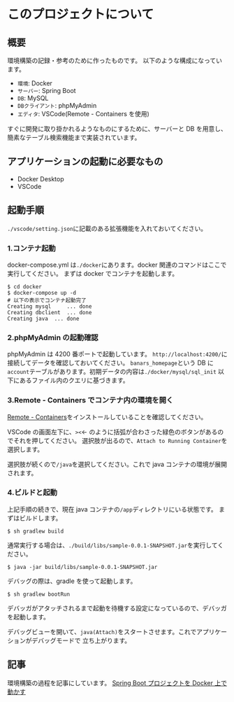 # このプロジェクトについて

## 概要

環境構築の記録・参考のために作ったものです。
以下のような構成になっています。

- `環境`: Docker
- `サーバー`: Spring Boot
- `DB`: MySQL
- `DBクライアント`: phpMyAdmin
- `エディタ`: VSCode(Remote - Containers を使用)

すぐに開発に取り掛かれるようなものにするために、サーバーと DB を用意し、簡素なテーブル検索機能まで実装されています。

## アプリケーションの起動に必要なもの

- Docker Desktop
- VSCode

## 起動手順

`./vscode/setting.json`に記載のある拡張機能を入れておいてください。

### 1.コンテナ起動

docker-compose.yml は`./docker`にあります。docker 関連のコマンドはここで実行してください。
まずは docker でコンテナを起動します。

```bash:
$ cd docker
$ docker-compose up -d
# 以下の表示でコンテナ起動完了
Creating mysql     ... done
Creating dbclient  ... done
Creating java  ... done
```

### 2.phpMyAdmin の起動確認

phpMyAdmin は 4200 番ポートで起動しています。
`http://localhost:4200/`に接続してデータを確認しておいてください。
`banars_homepage`という DB に`account`テーブルがあります。初期データの内容は`./docker/mysql/sql_init` 以下にあるファイル内のクエリに基づきます。

### 3.Remote - Containers でコンテナ内の環境を開く

[Remote - Containers]()をインストールしていることを確認してください。

VSCode の画面左下に、`><`← のように括弧が合わさった緑色のボタンがあるのでそれを押してください。
選択肢が出るので、`Attach to Running Container`を選択します。

選択肢が続くので`/java`を選択してください。これで java コンテナの環境が展開されます。

### 4.ビルドと起動

上記手順の続きで、現在 java コンテナの`/app`ディレクトリにいる状態です。
まずはビルドします。

```
$ sh gradlew build
```

通常実行する場合は、`./build/libs/sample-0.0.1-SNAPSHOT.jar`を実行してください。

```
$ java -jar build/libs/sample-0.0.1-SNAPSHOT.jar
```

デバッグの際は、gradle を使って起動します。

```
$ sh gradlew bootRun
```

デバッガがアタッチされるまで起動を待機する設定になっているので、デバッガを起動します。

デバッグビューを開いて、`java(Attach)`をスタートさせます。これでアプリケーションがデバッグモードで
立ち上がります。

## 記事

環境構築の過程を記事にしています。
[Spring Boot プロジェクトを Docker 上で動かす](https://zenn.dev/nishiharu/articles/7f27b8c580f896)
